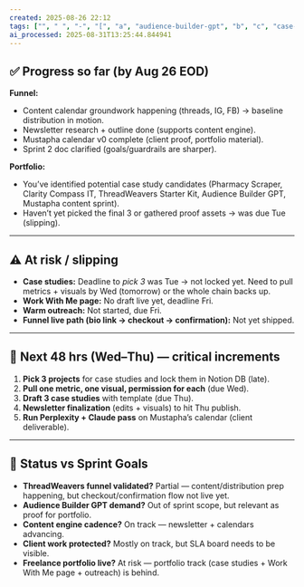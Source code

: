 ```yaml
---
created: 2025-08-26 22:12
tags: ["", " ", "-", "[", "a", "audience-builder-gpt", "b", "c", "case-studies", "claude"]
ai_processed: 2025-08-31T13:25:44.844941
---
```

## ✅ Progress so far (by Aug 26 EOD)

**Funnel:**
- Content calendar groundwork happening (threads, IG, FB) → baseline distribution in motion.
- Newsletter research + outline done (supports content engine).
- Mustapha calendar v0 complete (client proof, portfolio material).
- Sprint 2 doc clarified (goals/guardrails are sharper).
    

**Portfolio:**
- You’ve identified potential case study candidates (Pharmacy Scraper, Clarity Compass IT, ThreadWeavers Starter Kit, Audience Builder GPT, Mustapha content sprint).
- Haven’t yet picked the final 3 or gathered proof assets → was due Tue (slipping).
    


---

## ⚠️ At risk / slipping
- **Case studies:** Deadline to _pick 3_ was Tue → not locked yet. Need to pull metrics + visuals by Wed (tomorrow) or the whole chain backs up.
- **Work With Me page:** No draft live yet, deadline Fri.
- **Warm outreach:** Not started, due Fri.
- **Funnel live path (bio link → checkout → confirmation):** Not yet shipped.
    

---

## 📌 Next 48 hrs (Wed–Thu) — critical increments

1. **Pick 3 projects** for case studies and lock them in Notion DB (late).
2. **Pull one metric, one visual, permission for each** (due Wed).
3. **Draft 3 case studies** with template (due Thu).
4. **Newsletter finalization** (edits + visuals) to hit Thu publish.
5. **Run Perplexity + Claude pass** on Mustapha’s calendar (client deliverable).

---

## 🚦 Status vs Sprint Goals

- **ThreadWeavers funnel validated?** Partial — content/distribution prep happening, but checkout/confirmation flow not live yet.
- **Audience Builder GPT demand?** Out of sprint scope, but relevant as proof for portfolio.
- **Content engine cadence?** On track — newsletter + calendars advancing.
- **Client work protected?** Mostly on track, but SLA board needs to be visible.
- **Freelance portfolio live?** At risk — portfolio track (case studies + Work With Me page + outreach) is behind.